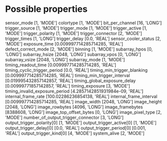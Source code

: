 # Possible properties

sensor_mode [1, 'MODE']
colortype [1, 'MODE']
bit_per_channel [16, 'LONG']
trigger_source [1, 'MODE']
trigger_mode [1, 'MODE']
trigger_active [1, 'MODE']
trigger_polarity [1, 'MODE']
trigger_connector [2, 'MODE']
trigger_times [1, 'LONG']
trigger_delay [0.0, 'REAL']
sensor_cooler_status [2, 'MODE']
exposure_time [0.009997714285714285, 'REAL']
defect_correct_mode [2, 'MODE']
binning [1, 'MODE']
subarray_hpos [0, 'LONG']
subarray_hsize [2048, 'LONG']
subarray_vpos [0, 'LONG']
subarray_vsize [2048, 'LONG']
subarray_mode [1, 'MODE']
timing_readout_time [0.009997714285714285, 'REAL']
timing_cyclic_trigger_period [0.0, 'REAL']
timing_min_trigger_blanking [0.009997714285714285, 'REAL']
timing_min_trigger_interval [0.019995432857142857, 'REAL']
timing_global_exposure_delay [0.00999771857142857, 'REAL']
timing_exposure [3, 'MODE']
timing_invalid_exposure_period [4.2857142851931984e-09, 'REAL']
internal_frame_rate [100.02286236854138, 'REAL']
internal_frame_interval [0.009997714285714285, 'REAL']
image_width [2048, 'LONG']
image_height [2048, 'LONG']
image_rowbytes [4096, 'LONG']
image_framebytes [8388608, 'LONG']
image_top_offset_bytes [0, 'LONG']
image_pixel_type [2, 'MODE']
number_of_output_trigger_connector [3, 'LONG']
output_trigger_polarity[0] [1, 'MODE']
output_trigger_active[0] [1, 'MODE']
output_trigger_delay[0] [0.0, 'REAL']
output_trigger_period[0] [0.001, 'REAL']
output_trigger_kind[0] [4, 'MODE']
system_alive [2, 'MODE']